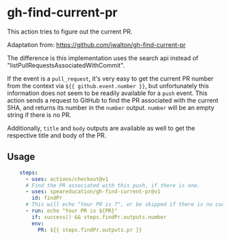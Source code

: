 # gh-find-current-pr

This action tries to figure out the current PR.

Adaptation from: https://github.com/jwalton/gh-find-current-pr

The difference is this implementation uses the search api instead of "listPullRequestsAssociatedWithCommit".

If the event is a `pull_request`, it's very easy to get the current PR number
from the context via `${{ github.event.number }}`, but unfortunately this
information does not seem to be readily available for a `push` event.  This
action sends a request to GitHub to find the PR associated with the current SHA,
and returns its number in the `number` output. `number` will be an empty string if there is no
PR.

Additionally, `title` and `body` outputs are available as well to get the respective title and body of the PR.

## Usage

```yaml
    steps:
      - uses: actions/checkout@v1
      # Find the PR associated with this push, if there is one.
      - uses: speareducation/gh-find-current-pr@v1
        id: findPr
      # This will echo "Your PR is 7", or be skipped if there is no current PR.
      - run: echo "Your PR is ${PR}"
        if: success() && steps.findPr.outputs.number
        env:
          PR: ${{ steps.findPr.outputs.pr }}
```
